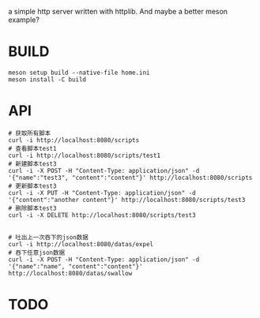 a simple http server written with httplib. And maybe a better meson example?
# BUILD
```shell
meson setup build --native-file home.ini
meson install -C build
```

# API
```shell
# 获取所有脚本
curl -i http://localhost:8080/scripts
# 查看脚本test1
curl -i http://localhost:8080/scripts/test1
# 新建脚本test3
curl -i -X POST -H "Content-Type: application/json" -d '{"name":"test3", "content":"content"}' http://localhost:8080/scripts
# 更新脚本test3
curl -i -X PUT -H "Content-Type: application/json" -d '{"content":"another content"}' http://localhost:8080/scripts/test3
# 删除脚本test3
curl -i -X DELETE http://localhost:8080/scripts/test3


# 吐出上一次吞下的json数据
curl -i http://localhost:8080/datas/expel
# 吞下任意json数据
curl -i -X POST -H "Content-Type: application/json" -d '{"name":"name", "content":"content"}' http://localhost:8080/datas/swallow
```

# TODO

